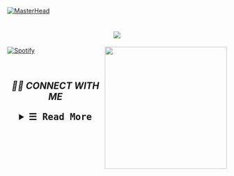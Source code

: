 [![MasterHead](https://camo.githubusercontent.com/36500fe1645489b5fc245d2e6b129426a1d139cc3ae4f8389099aa14d3bb0667/68747470733a2f2f7777772e7468656d61737465727069636b732e636f6d2f77702d636f6e74656e742f75706c6f6164732f323032302f30342f32326232323238373630323532332e356462643239303831353631642e676966)](https://WajahatMasood.io)
<h1 align="center">
    <img src="https://readme-typing-svg.herokuapp.com/?lines=HELLO!+👋; Muhammad+Maarij+Malik+Here....;Welcome+TO+My+Github!&center=true&size=30"> 
  </a>
</h1>
<img align='right' src="https://media.giphy.com/media/M9gbBd9nbDrOTu1Mqx/giphy.gif" width="280">

<!-- [<img align="center" src="https://github-spotify-ahmednibras.vercel.app/api/spotify" alt="Mingo Spotify" width="350" />](https://open.spotify.com/user/31ostlzyi4ydkljjoftd5pnjzwde?si=85afbc7e2bdc439b)  -->


[![Spotify](https://novatorem-wheat-delta.vercel.app/api/spotify)](https://open.spotify.com/playlist/37i9dQZF1DX5Vy6DFOcx00)

</br>




<h2 align="center"> 
 <i> 🤝🏻 CONNECT WITH ME</i>

<!-- <a href="https://www.facebook.com/nibras25/"><img src="https://img.shields.io/badge/-@Nibras_Ahmed-1877F2?style=flat&logo=Facebook&logoColor=white"/></a> -->
</p>

<!-- <p align='center'>
  <a href="#"><img src="https://badges.pufler.dev/visits/ahmednibras/ahmednibras"></a> 
</p> -->

<details align="center">
    <summary> <samp>&#9776; Read More</samp></summary>
<h2 align="center"><i>💻 TECH HOUSE </i></h2>

<p align='center'>
  <table width="100">
    
  <tr>
    
  <td align='center' width="190">
  <img src="https://img.shields.io/badge/HTML5-E34F26?style=for-the-badge&logo=html5&logoColor=white"> 
  </td>
    
  <td align='center' width="190">
  <img src="https://img.shields.io/badge/HTML-239120?style=for-the-badge&logo=html5&logoColor=white"> 
  </td>
    
  <td align='center' width="190">
  <img src="https://img.shields.io/badge/CSS3-1572B6?style=for-the-badge&logo=css3&logoColor=white"> 
  </td>
    
  <td align='center' width="190">
  <img src="https://img.shields.io/badge/CSS-239120?&style=for-the-badge&logo=css3&logoColor=white"> 
  </td>
    
  <td align='center' width="190">
  <img src="https://img.shields.io/badge/Python-FFD43B?style=for-the-badge&logo=python&logoColor=darkgreen"> 
  </td>
    
  <td align='center' width="190">
  <img src="https://img.shields.io/badge/Python-3776AB?style=for-the-badge&logo=python&logoColor=white"> 
  </td>
    
  <td align='center' width="190">
  <img src="https://img.shields.io/badge/JavaScript-323330?style=for-the-badge&logo=javascript&logoColor=F7DF1E"> 
  </td>
    
<!--   <td align='center' width="190">                 
  <img src="https://img.shields.io/badge/Solidity-e6e6e6?style=for-the-badge&logo=solidity&logoColor=black"> 
  </td> -->
    
<!--   <td align='center' width="190">
  <img src="https://img.shields.io/badge/Java-ED8B00?style=for-the-badge&logo=java&logoColor=white"> 
  </td> -->
    
  </tr>
    
  <tr>
    
  <td align='center'>
  <img src="https://img.shields.io/badge/PHP-777BB4?style=for-the-badge&logo=php&logoColor=white"> 
  </td>
    
<!--   <td align='center'>
   <img src="https://img.shields.io/badge/TypeScript-007ACC?style=for-the-badge&logo=typescript&logoColor=white"> 
  </td>
     -->
  <td align='center'>
  <img src="https://img.shields.io/badge/Node.js-339933?style=for-the-badge&logo=nodedotjs&logoColor=white"> 
  </td>  
      
<!--   <td align='center'>
  <img src="https://img.shields.io/badge/Express.js-000000?style=for-the-badge&logo=express&logoColor=white"> 
  </td>   -->
        
<!--   <td align='center'>
  <img src="https://img.shields.io/badge/C-00599C?style=for-the-badge&logo=c&logoColor=white"> 
  </td>   
                 -->
  <td align='center'>
  <img src="https://img.shields.io/badge/C%2B%2B-00599C?style=for-the-badge&logo=c%2B%2B&logoColor=white"> 
  </td>   
            
            
<!--   <td align='center'>
  <img src="https://img.shields.io/badge/C%23-239120?style=for-the-badge&logo=c-sharp&logoColor=white"> 
  </td>   
               -->
  <td align='center'>
  <img src="https://img.shields.io/badge/MongoDB-4EA94B?style=for-the-badge&logo=mongodb&logoColor=white"> 
  </td>   
                
  <td align='center'>
  <img src="https://img.shields.io/badge/-ReactJs-61DAFB?logo=react&logoColor=white&style=flat">
  </td>   
    
  </tr>
    
  </p>
   
  </table>
   
   
  <h2 align="center"><i>💻 MY WORKSPACE</i></h2>
  <p align='center'>
  
  <img src="https://img.shields.io/badge/windows-%230078D6.svg?&style=for-the-badge&logo=windows&logoColor=white" />
  <img src="https://img.shields.io/badge/ntel(R)%20Core(TM)%20i5-4300U%20CPU%20@%201.90GHz%20%20%202.50%20GHz-ED1C24?style=for-the-badge&logo=amd&logoColor=white" />
  <img src="https://img.shields.io/badge/RAM-8GB-%230071C5.svg?&style=for-the-badge&logoColor=white" />
  <img src="https://img.shields.io/badge/Intel-Graphic-%2376B900.svg?&style=for-the-badge&logo=nvidia&logoColor=white" />
</p>
